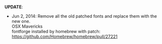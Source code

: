 **UPDATE**:
* Jun 2, 2014:
    Remove all the old patched fonts and replace them with the new one.  
    OSX Mavericks  
    fontforge installed by homebrew with patch: https://github.com/Homebrew/homebrew/pull/27221